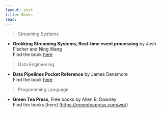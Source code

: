 ```yaml
---
layout: post
title: Books
lead: 
---
```



> Streaming Systems

* **Grokking Streaming Systems, Real-time event processing** by Josh Fischer and Ning Wang  
Find the book [here](https://www.manning.com/books/grokking-streaming-systems)

> Data Engineering

* **Data Pipelines Pocket Reference** by James Densmore  
Find the book [here](https://www.oreilly.com/library/view/data-pipelines-pocket/9781492087823/)

> Programming Language

* **Green Tea Press**, Free books by Allen B. Downey  
  Find the books [here] (https://greenteapress.com/wp/)
